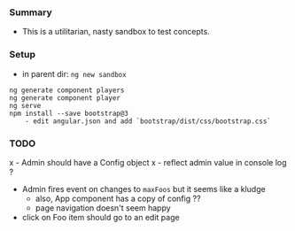 
### Summary

* This is a utilitarian, nasty sandbox to test concepts.

### Setup

* in parent dir: `ng new sandbox`

```
ng generate component players
ng generate component player
ng serve
npm install --save bootstrap@3
    - edit angular.json and add `bootstrap/dist/css/bootstrap.css`
```

### TODO

x - Admin should have a Config object
x - reflect admin value in console log ?
* Admin fires event on changes to `maxFoos` but it seems like a kludge
    - also, App component has a copy of config ?? 
    - page navigation doesn't seem happy 
* click on Foo item should go to an edit page
